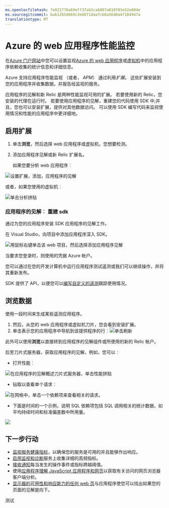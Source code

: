 ```yaml
---
ms.openlocfilehash: 7e021778a69eff37ab1ca6807a018f83e52e604e
ms.sourcegitcommit: bab1265d669c3e6871daa7cb8a5640a47104947a
translationtype: MT
---
```

<properties 
    pageTitle="Azure 的 web 应用程序性能监控" 
    description="图表负载和响应时间、 相关性信息和性能设置警报。" 
    services="azure-portal"
    documentationCenter="na"
    authors="alancameronwills" 
    manager="douge"/>

<tags 
    ms.service="azure-portal" 
    ms.workload="na" 
    ms.tgt_pltfrm="na" 
    ms.devlang="na" 
    ms.topic="article" 
    ms.date="07/17/2015" 
    ms.author="awills"/>

# Azure 的 web 应用程序性能监控

在[Azure 门户网站](http://portal.azure.com)中您可以设置监视[Azure 的 web 应用程序](../app-service-web/app-service-web-overview.md)或[虚拟机](../virtual-machines/virtual-machines-about.md)中的应用程序依赖收集的统计信息和详细信息。

Azure 支持应用程序性能监视 （或者， *APM*） 通过利用*扩展*。 这些扩展安装到您的应用程序并收集数据，并报告给监视的服务。 

应用程序的见解和新 Relic 是两种性能监视可用的扩展。 若要使用新的 Relic，您安装的代理在运行时。 若要使用应用程序的见解，重建您的代码使用 SDK 中;并且，您也可以安装扩展，提供对其他数据访问。 可以使用 SDK 编写代码来监视使用情况和性能的应用程序中更详细地。  

## 启用扩展

1. 单击**浏览**，然后选择 web 应用程序或虚拟机，您想要检测。

2. 添加应用程序见解或新 Relic 扩展名。 

    如果您要分析 web 应用程序︰

![设置扩展，添加，应用程序的见解](./media/insights-perf-analytics/05-extend.png)

或者，如果您使用的虚拟机︰

![单击分析拼贴](./media/insights-perf-analytics/10-vm1.png)

### 应用程序的见解︰ 重建 sdk

通过为您的应用程序安装 SDK 应用程序的见解工作。 

在 Visual Studio，向项目中添加应用程序深入 SDK。

![用鼠标右键单击该 web 项目，然后选择添加应用程序见解](./media/insights-perf-analytics/03-add.png)

当要求您登录时，则使用的凭据 Azure 帐户。

您可以通过在您的开发计算机中运行应用程序测试遥测或我们可以继续操作，并将其重新发布。 

SDK 提供了 API，以便您可以[编写自定义的遥测](../app-insights-api-custom-events-metrics.md)跟踪使用情况。

## 浏览数据

使用一段时间来生成某些遥测应用程序。

1. 然后，从您的 web 应用程序或虚拟机刀片，您会看到安装扩展。
2. 单击表示您的应用程序中导航到该提供程序的行︰![单击刷新](./media/insights-perf-analytics/06-overview.png)

此外可以使用**浏览**以直接转到应用程序的见解组件或所使用的新的 Relic 帐户。

后至刀片式服务器，获取应用程序的见解，例如，您可以︰
- 打开性能︰

![在应用程序的见解概述刀片式服务器，单击性能拼贴](./media/insights-perf-analytics/07-dependency.png)

- 钻取以查看单个请求︰

![在网格中，单击一个依赖项来查看相关的请求。](./media/insights-perf-analytics/08-requests.png)

- 下面是时间的一个示例，说明 SQL 依赖项包括 SQL 调用相关的统计数据，如平均持续时间和标准偏差数中所用量。 

![](./media/insights-perf-analytics/01-example.png) 



## 下一步行动

* [监视服务健康指标](insights-how-to-customize-monitoring.md)，以确保您的服务是可用的并且能够作出响应。
* [启用监视和诊断](insights-how-to-use-diagnostics.md)服务上收集详细的高频指标。
* [接收通知](insights-receive-alert-notifications.md)每当发生的操作事件或指标跨越阈值。
* 使用[应用程序理解 JavaScript 应用程序和网页](../app-insights-web-track-usage.md)以获取有关访问的网页浏览器客户端分析。
* [显示器的可用性和响应能力的任何 web 页](../app-insights-monitor-web-app-availability.md)与应用程序使您可以找出如果您的页面的见解是向下。
 
测试

